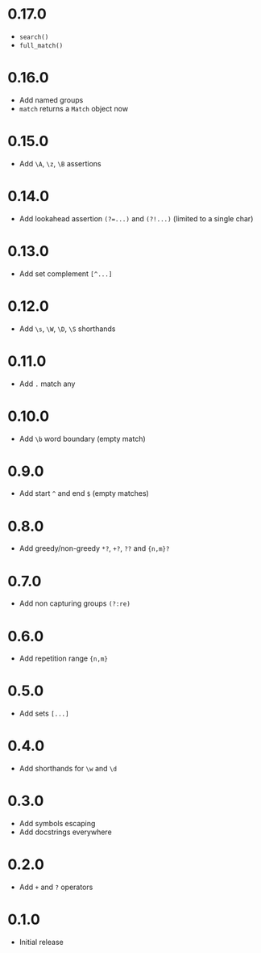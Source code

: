 0.17.0
==================

* `search()`
* `full_match()`

0.16.0
==================

* Add named groups
* `match` returns a `Match` object now

0.15.0
==================

* Add `\A`, `\z`, `\B` assertions

0.14.0
==================

* Add lookahead assertion `(?=...)` and `(?!...)` (limited to a single char)

0.13.0
==================

* Add set complement `[^...]`

0.12.0
==================

* Add `\s`, `\W`, `\D`, `\S` shorthands

0.11.0
==================

* Add `.` match any

0.10.0
==================

* Add `\b` word boundary (empty match)

0.9.0
==================

* Add start `^` and end `$` (empty matches)

0.8.0
==================

* Add greedy/non-greedy `*?`, `+?`, `??` and `{n,m}?`

0.7.0
==================

* Add non capturing groups `(?:re)`

0.6.0
==================

* Add repetition range `{n,m}`

0.5.0
==================

* Add sets `[...]`

0.4.0
==================

* Add shorthands for `\w` and `\d`

0.3.0
==================

* Add symbols escaping
* Add docstrings everywhere

0.2.0
==================

* Add `+` and `?` operators

0.1.0
==================

* Initial release

